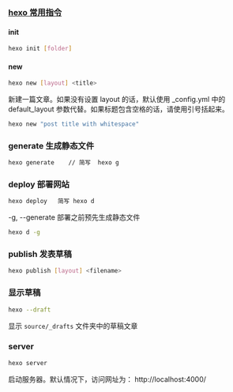 ### [hexo 常用指令](https://hexo.io/zh-cn/docs/commands)

#### init
```bash
hexo init [folder]
```

#### new
``` bash
hexo new [layout] <title>
```

新建一篇文章。如果没有设置 layout 的话，默认使用 _config.yml 中的 default_layout 参数代替。如果标题包含空格的话，请使用引号括起来。

``` bash
hexo new "post title with whitespace"
```

### generate  生成静态文件
``` bash
hexo generate    // 简写  hexo g
```

### deploy 部署网站
```bash
hexo deploy   简写 hexo d
```
-g, --generate	部署之前预先生成静态文件
```bash
hexo d -g
```

### publish 发表草稿
```bash
hexo publish [layout] <filename>
```

### 显示草稿
```bash
hexo --draft
```
显示 `source/_drafts` 文件夹中的草稿文章

### server
```bash
hexo server
```
启动服务器。默认情况下，访问网址为： http://localhost:4000/